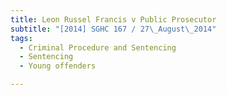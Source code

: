```yaml
---
title: Leon Russel Francis v Public Prosecutor 
subtitle: "[2014] SGHC 167 / 27\_August\_2014"
tags:
  - Criminal Procedure and Sentencing
  - Sentencing
  - Young offenders

---
```


